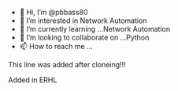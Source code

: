 - 👋 Hi, I’m @pbbass80
- 👀 I’m interested in Network Automation
- 🌱 I’m currently learning ...Network Automation
- 💞️ I’m looking to collaborate on ...Python
- 📫 How to reach me ...

<!---
pbbass80/pbbass80 is a ✨ special ✨ repository because its `README.md` (this file) appears on your GitHub profile.
You can click the Preview link to take a look at your changes.
--->
This line was added after cloneing!!!

Added in ERHL
